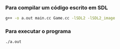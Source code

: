 ### Para compilar um código escrito em SDL

```bash
g++ -o a.out main.cc Game.cc -lSDL2 -lSDL2_image
```

### Para executar o programa

```bash
./a.out
```